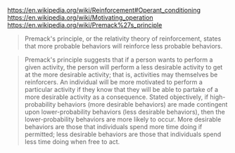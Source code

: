 
https://en.wikipedia.org/wiki/Reinforcement#Operant_conditioning
https://en.wikipedia.org/wiki/Motivating_operation
https://en.wikipedia.org/wiki/Premack%27s_principle

> Premack's principle, or the relativity theory of reinforcement, states that more probable behaviors will reinforce less probable behaviors.

> Premack's principle suggests that if a person wants to perform a given activity, the person will perform a less desirable activity to get at the more desirable activity; that is, activities may themselves be reinforcers. An individual will be more motivated to perform a particular activity if they know that they will be able to partake of a more desirable activity as a consequence. Stated objectively, if high-probability behaviors (more desirable behaviors) are made contingent upon lower-probability behaviors (less desirable behaviors), then the lower-probability behaviors are more likely to occur. More desirable behaviors are those that individuals spend more time doing if permitted; less desirable behaviors are those that individuals spend less time doing when free to act.
